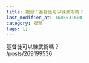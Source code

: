 ```yaml
---
title: 複習：基督徒可以練武術嗎？
last_modified_at: 1605531600
category: 複習
tags: []
---
```


<p>基督徒可以練武術嗎？<br/>
<a href="/posts/269199536" target="_blank">/posts/269199536</a></p>
<p> </p>
<p> </p>
